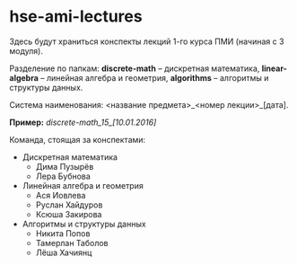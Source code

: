 # hse-ami-lectures

Здесь будут храниться конспекты лекций 1-го курса ПМИ (начиная с 3 модуля).

Разделение по папкам: <b>discrete-math</b> – дискретная математика, <b>linear-algebra</b> – линейная алгебра и геометрия, <b>algorithms</b> – алгоритмы и структуры данных.

Система наименования: <название предмета>\_<номер лекции>\_[дата].

<b>Пример:</b> <i>discrete-math\_15\_[10.01.2016]</i>



Команда, стоящая за конспектами:

* Дискретная математика
    *   Дима Пузырёв
    *   Лера Бубнова
* Линейная алгебра и геометрия
    * Ася Иовлева
    * Руслан Хайдуров
    * Ксюша Закирова
* Алгоритмы и структуры данных
    * Никита Попов
    * Тамерлан Таболов
    * Лёша Хачиянц